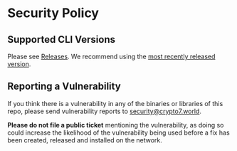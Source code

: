 # Security Policy

## Supported CLI Versions

Please see [Releases](https://github.com/crypto7world/btc-heritage/releases/). We recommend using the [most recently released version](https://github.com/crypto7world/btc-heritage/releases/latest).

## Reporting a Vulnerability

If you think there is a vulnerability in any of the binaries or libraries of this repo, please send vulnerability reports to <security@crypto7.world>.

**Please do not file a public ticket** mentioning the vulnerability, as doing so could increase the likelihood of the vulnerability being used before a fix has been created, released and installed on the network.
